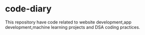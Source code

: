 # code-diary
This repository have code related to website development,app development,machine learning projects and DSA coding practices.

